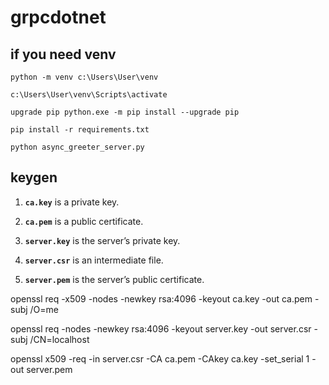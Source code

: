 # grpcdotnet


## if you need venv
```
python -m venv c:\Users\User\venv

c:\Users\User\venv\Scripts\activate

upgrade pip python.exe -m pip install --upgrade pip

pip install -r requirements.txt

python async_greeter_server.py
```

## keygen

1. **`ca.key`** is a private key.
2. **`ca.pem`** is a public certificate.


1. **`server.key`** is the server’s private key.
2. **`server.csr`** is an intermediate file.
3. **`server.pem`** is the server’s public certificate.

openssl req -x509 -nodes -newkey rsa:4096 -keyout ca.key -out ca.pem -subj /O=me

openssl req -nodes -newkey rsa:4096 -keyout server.key -out server.csr -subj /CN=localhost

openssl x509 -req -in server.csr -CA ca.pem -CAkey ca.key -set_serial 1 -out server.pem